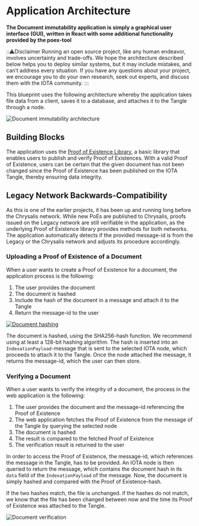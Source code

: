 # Application Architecture

**The Document immutability application is simply a graphical user interface (GUI), written in React with some additional functionality provided by the poex-tool**

:::warning:Disclaimer
Running an open source project, like any human endeavor, involves uncertainty and trade-offs. We hope the architecture described below helps you to deploy similar systems, but it may include mistakes, and can’t address every situation. If you have any questions about your project, we encourage you to do your own research, seek out experts, and discuss them with the IOTA community.
:::

This blueprint uses the following architecture whereby the application takes file data from a client, saves it to a database, and attaches it to the Tangle through a node.

![Document immutability architecture](/img/blueprints/document-immutability-architecture.png)

## Building Blocks

The application uses the [Proof of Existence Library](https://www.npmjs.com/package/@iota/poex-tool), a basic library that enables users to publish and verify Proof of Existences. With a valid Proof of Existence, users can be certain that the given document has not been changed since the Proof of Existence has been published on the IOTA Tangle, thereby ensuring data integrity.

## Legacy Network Backwards-Compatibility

As this is one of the earlier projects, it has been up and running long before the Chrysalis network. While new PoEs are published to Chrysalis, proofs issued on the Legacy network are still verifiable in the application, as the underlying Proof of Existence library provides methods for both networks.
The application automatically detects if the provided message-id is from the Legacy or the Chrysalis network and adjusts its procedure accordingly.

### Uploading a Proof of Existence of a Document

When a user wants to create a Proof of Existence for a document, the application process is the following:

1. The user provides the document 
2. The document is hashed
3. Include the hash of the document in a message and attach it to the Tangle
4. Return the message-id to the user

[![Document hashing](/img/blueprints/document-immutability-signing.png)](/img/blueprints/document-immutability-signing.png)

The document is hashed, using the SHA256-hash function. We recommend using at least a 128-bit hashing algorithm.
The hash is inserted into an `IndexationPayload`-message that is sent to the selected IOTA node, which proceeds to attach it to the Tangle. Once the node attached the message, it returns the message-id, which the user can then store.

### Verifying a Document

When a user wants to verify the integrity of a document, the process in the web application is the following:

1. The user provides the document and the message-id referencing the Proof of Existence
2. The web application fetches the Proof of Existence from the message of the Tangle by querying the selected node
3. The document is hashed 
4. The result is compared to the fetched Proof of Existence
5. The verification result is returned to the user

In order to access the Proof of Existence, the message-id, which references the message in the Tangle, has to be provided.
An IOTA node is then queried to return the message, which contains the document hash in its `data` field of the `IndexationPayload` of the message.
Now, the document is simply hashed and compared with the Proof of Existence-hash.

If the two hashes match, the file is unchanged.
if the hashes do not match, we know that the file has been changed between now and the time its Proof of Existence was attached to the Tangle.

![Document verification](/img/blueprints/document-immutability-verification.png)
